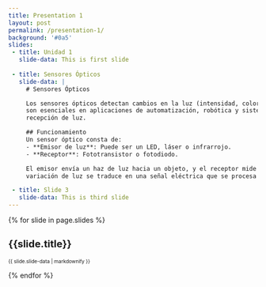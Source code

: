 ```yaml
---
title: Presentation 1
layout: post
permalink: /presentation-1/
background: '#0a5'
slides:
 - title: Unidad 1
   slide-data: This is first slide
     
 - title: Sensores Ópticos
   slide-data: |
     # Sensores Ópticos

     Los sensores ópticos detectan cambios en la luz (intensidad, color o posición) para generar una señal de salida. Estos dispositivos 
     son esenciales en aplicaciones de automatización, robótica y sistemas de seguridad. El funcionamiento se basa en la emisión y 
     recepción de luz.

     ## Funcionamiento
     Un sensor óptico consta de:
     - **Emisor de luz**: Puede ser un LED, láser o infrarrojo.
     - **Receptor**: Fototransistor o fotodiodo.

     El emisor envía un haz de luz hacia un objeto, y el receptor mide la cantidad de luz reflejada, interrumpida o absorbida. La 
     variación de luz se traduce en una señal eléctrica que se procesa para tomar decisiones automáticas.

 - title: Slide 3
   slide-data: This is third slide
---
```


{% for slide in page.slides %}
<section data-background="{% if slide.background %}{{slide.background}}{% else %}{{page.background}}{% endif %}">
  <h1 style="font-size: 20px;">{{slide.title}}</h1>
   <div style="font-size: 10px;">
     {{ slide.slide-data | markdownify }}
   </div>
</section>

<style>
  h1 { font-size: 24px; } /* Estilo para títulos generados por # */
  h2 { font-size: 18px; } /* Estilo para subtítulos generados por ## */
  p { font-size: 14px; }  /* Estilo para el texto general */
</style>
{% endfor %}

